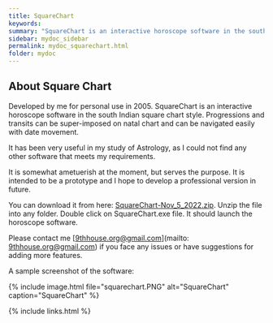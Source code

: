 ```yaml
---
title: SquareChart
keywords:
summary: "SquareChart is an interactive horoscope software in the south Indian square chart style. Most important feature is the super imposition of progressions and transits on natal chart and their movement with date change."
sidebar: mydoc_sidebar
permalink: mydoc_squarechart.html
folder: mydoc
---
```


## About Square Chart

Developed by me for personal use in 2005. SquareChart is an interactive horoscope software in the south Indian square chart style. Progressions and transits can be super-imposed on natal chart and can be navigated easily with date movement.

It has been very useful in my study of Astrology, as I could not find any other software that meets my requirements.

It is somewhat ametuerish at the moment, but serves the purpose. It is intended to be a prototype and I hope to develop a professional version in future.

You can download it from here: [SquareChart-Nov_5_2022.zip](downloads/SquareChart-Nov_5_2022.zip). 
Unzip the file into any folder. Double click on SquareChart.exe file. It should launch the horoscope software.

Please contact me [9thhouse.org@gmail.com](mailto: 9thhouse.org@gmail.com) if you face any issues or have suggestions for adding more features.

A sample screenshot of the software:

{% include image.html file="squarechart.PNG" alt="SquareChart" caption="SquareChart" %}

{% include links.html %}
